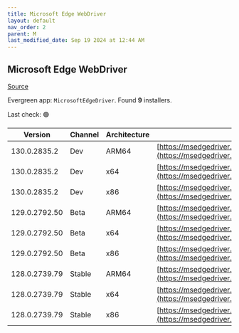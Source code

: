 ```yaml
---
title: Microsoft Edge WebDriver
layout: default
nav_order: 2
parent: M
last_modified_date: Sep 19 2024 at 12:44 AM
---
```


## Microsoft Edge WebDriver

[Source](https://www.microsoft.com/edge)

Evergreen app: `MicrosoftEdgeDriver`. Found **9** installers.

Last check: 🟢

| Version       | Channel | Architecture | URI                                                                                                                                            |
| ------------- | ------- | ------------ | ---------------------------------------------------------------------------------------------------------------------------------------------- |
| 130.0.2835.2  | Dev     | ARM64        | [https://msedgedriver.azureedge.net/130.0.2835.2/edgedriver_arm64.zip](https://msedgedriver.azureedge.net/130.0.2835.2/edgedriver_arm64.zip)   |
| 130.0.2835.2  | Dev     | x64          | [https://msedgedriver.azureedge.net/130.0.2835.2/edgedriver_win64.zip](https://msedgedriver.azureedge.net/130.0.2835.2/edgedriver_win64.zip)   |
| 130.0.2835.2  | Dev     | x86          | [https://msedgedriver.azureedge.net/130.0.2835.2/edgedriver_win32.zip](https://msedgedriver.azureedge.net/130.0.2835.2/edgedriver_win32.zip)   |
| 129.0.2792.50 | Beta    | ARM64        | [https://msedgedriver.azureedge.net/129.0.2792.50/edgedriver_arm64.zip](https://msedgedriver.azureedge.net/129.0.2792.50/edgedriver_arm64.zip) |
| 129.0.2792.50 | Beta    | x64          | [https://msedgedriver.azureedge.net/129.0.2792.50/edgedriver_win64.zip](https://msedgedriver.azureedge.net/129.0.2792.50/edgedriver_win64.zip) |
| 129.0.2792.50 | Beta    | x86          | [https://msedgedriver.azureedge.net/129.0.2792.50/edgedriver_win32.zip](https://msedgedriver.azureedge.net/129.0.2792.50/edgedriver_win32.zip) |
| 128.0.2739.79 | Stable  | ARM64        | [https://msedgedriver.azureedge.net/128.0.2739.79/edgedriver_arm64.zip](https://msedgedriver.azureedge.net/128.0.2739.79/edgedriver_arm64.zip) |
| 128.0.2739.79 | Stable  | x64          | [https://msedgedriver.azureedge.net/128.0.2739.79/edgedriver_win64.zip](https://msedgedriver.azureedge.net/128.0.2739.79/edgedriver_win64.zip) |
| 128.0.2739.79 | Stable  | x86          | [https://msedgedriver.azureedge.net/128.0.2739.79/edgedriver_win32.zip](https://msedgedriver.azureedge.net/128.0.2739.79/edgedriver_win32.zip) |
